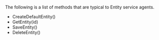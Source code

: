 <properties date="2016-06-24"
SortOrder="22"
/>

The following is a list of methods that are typical to Entity service agents.

* CreateDefaultEntity()
* GetEntity(id)
* SaveEntity()
* DeleteEntity()
